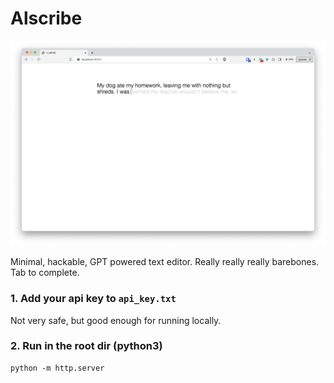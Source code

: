 # Alscribe
![Main page of the tool](app.png)

Minimal, hackable, GPT powered text editor. Really really really barebones. Tab to complete. 

### 1. Add your api key to `api_key.txt`
Not very safe, but good enough for running locally.
### 2. Run in the root dir (python3)
```
python -m http.server
```


